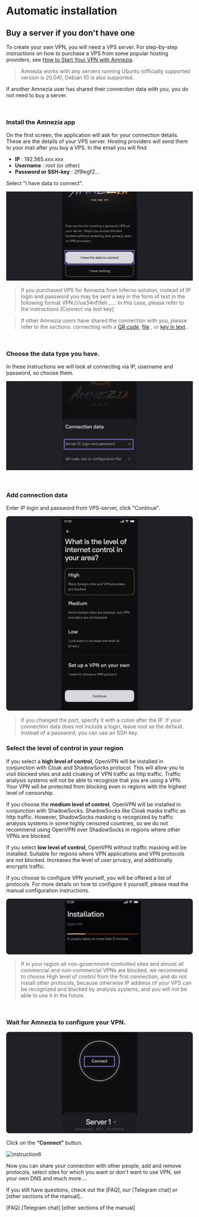 # Automatic installation
## Buy a server if you don't have one

To create your own VPN, you will need a VPS server. 
For step-by-step instructions on how to purchase a VPS from some popular hosting providers, see [How to Start Your VPN with Amnezia].

> Amnezia works with any servers running Ubuntu (officially supported version is 20.04), Debian 10 is also supported.

If another Amnezia user has shared their connection data with you, you do not need to buy a server.

&nbsp;

### Install the Amnezia app

On the first screen, the application will ask for your connection details.  These are the details of your VPS server. Hosting providers will send them to your mail after you buy a VPS.  In the email you will find

- **IP** : 192.565.ххx.xxx
- **Username** : root  (or other)
- **Password or SSH-key** : 2f9legf2...

Select "I have data to connect".


![instruction 1](https://raw.githubusercontent.com/Aftershock669/amnezia-open-docs/master/docs/en/instructions/01_auto-install/img/ai_en_1.png)

> If you purchased VPS for Amnezia from Inferno solution, instead of IP login and password you may be sent a key in the form of text in the following format VPN:///ue34nf\feh......
>In this case, please refer to the instructions [Connect via text key]

>If other Amnezia users have shared the connection with you, please refer to the sections: connecting with a [QR code], [file] , or [key in text]..    


&nbsp;

### Choose the data type you have.

In these instructions we will look at connecting via IP, username and password, so choose them.


![instruction2](https://raw.githubusercontent.com/Aftershock669/amnezia-open-docs/master/docs/en/instructions/01_auto-install/img/ai_en_2.png)

&nbsp;

### Add connection data

Enter IP login and password from VPS-server, click "Continue".

![instruction2](https://raw.githubusercontent.com/Aftershock669/amnezia-open-docs/master/docs/en/instructions/01_auto-install/img/ai_en_3.png)


>If you changed the port, specify it with a colon after the IP. 
>If your connection data does not include a login, leave root as the default. 
>Instead of a password, you can use an SSH key.



### Select the level of control in your region

If you select a **high level of control**, OpenVPN will be installed in conjunction with Cloak and ShadowSocks protocol.  This will allow you to visit blocked sites and add cloaking of VPN traffic as http traffic. Traffic analysis systems will not be able to recognize that you are using a VPN.  Your VPN will be protected from blocking even in regions with the highest level of censorship. 

If you choose the **medium level of control**, OpenVPN will be installed in conjunction with ShadowSocks. ShadowSocks like Cloak masks traffic as http traffic.  However, ShadowSocks masking is recognized by traffic analysis systems in some highly censored countries, so we do not recommend using OpenVPN over ShadowSocks in regions where other VPNs are blocked.  

If you select **low level of control**, OpenVPN without traffic masking will be installed. Suitable for regions where VPN applications and VPN protocols are not blocked. Increases the level of user privacy, and additionally encrypts traffic.

If you choose to configure VPN yourself, you will be offered a list of protocols. For more details on how to configure it yourself, please read the manual configuration instructions.



![instruction3](https://raw.githubusercontent.com/Aftershock669/amnezia-open-docs/master/docs/en/instructions/01_auto-install/img/ai_en_4.png)

>  If in your region all non-government-controlled sites and almost all commercial and non-commercial VPNs are blocked, we recommend to choose High level of control from the first connection, and do not install other protocols, because otherwise IP address of your VPS can be recognized and blocked by analysis systems, and you will not be able to use it in the future.


&nbsp;

### Wait for Amnezia to configure your VPN.

![instruction5](https://raw.githubusercontent.com/Aftershock669/amnezia-open-docs/master/docs/en/instructions/01_auto-install/img/ai_en_5.png)

Click on the **“Connect”** button. 

![instruction6](https://raw.githubusercontent.com/Aftershock669/amnezia-open-docs/master/docs/en/instructions/01_auto-install/img/ai_en_6.png.png)

Now you can share your connection with other people, add and remove protocols, select sites for which you want or don't want to use VPN, set your own DNS and much more.... 

If you still have questions, check out the [FAQ], our [Telegram chat] or [other sections of the manual]..

[How to Start Your VPN with Amnezia]: ../instructions/starter-guide
[file]: /about
[QR code]: /about
[key in text]: /about
[FAQ]
[Telegram chat]
[other sections of the manual]
